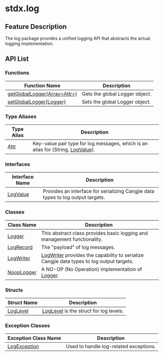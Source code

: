 # stdx.log

## Feature Description

The log package provides a unified logging API that abstracts the actual logging implementation.

## API List

### Functions

| Function Name                                                | Description                 |
| ------------------------------------------------------------ | --------------------------- |
| [getGlobalLogger(Array\<Attr>)](./log_package_api/log_package_funcs.md#func-getgloballoggerarrayattr) | Gets the global Logger object. |
| [setGlobalLogger(Logger)](./log_package_api/log_package_funcs.md#func-setgloballoggerlogger) | Sets the global Logger object. |

### Type Aliases

| Type Alias                  | Description                |
| --------------------------- | -------------------------- |
| [Attr](./log_package_api/log_package_types.md#type-attr) | Key-value pair type for log messages, which is an alias for (String, [LogValue](./log_package_api/log_package_interfaces.md#interface-logvalue)). |

### Interfaces

| Interface Name               | Description                |
| --------------------------- | -------------------------- |
| [LogValue](./log_package_api/log_package_interfaces.md#interface-logvalue) | Provides an interface for serializing Cangjie data types to log output targets. |

### Classes

| Class Name                   | Description                |
| --------------------------- | -------------------------- |
| [Logger](./log_package_api/log_package_classes.md#class-logger) | This abstract class provides basic logging and management functionality. |
| [LogRecord](./log_package_api/log_package_classes.md#class-logrecord) | The "payload" of log messages. |
| [LogWriter](./log_package_api/log_package_classes.md#class-logwriter) | [LogWriter](./log_package_api/log_package_classes.md#class-logwriter) provides the capability to serialize Cangjie data types to log output targets. |
| [NoopLogger](./log_package_api/log_package_classes.md#class-nooplogger) | A NO-OP (No Operation) implementation of [Logger](./log_package_api/log_package_classes.md#class-logger). |

### Structs

| Struct Name                  | Description                |
| --------------------------- | -------------------------- |
| [LogLevel](./log_package_api/log_package_structs.md#struct-loglevel) | [LogLevel](./log_package_api/log_package_structs.md#struct-loglevel) is the struct for log levels. |

### Exception Classes

| Exception Class Name         | Description                |
| --------------------------- | -------------------------- |
| [LogException](./log_package_api/log_package_exceptions.md#class-logexception) | Used to handle log-related exceptions. |